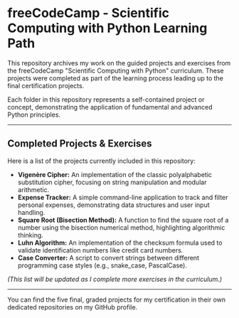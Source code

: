 # freeCodeCamp - Scientific Computing with Python Learning Path

This repository archives my work on the guided projects and exercises from the freeCodeCamp "Scientific Computing with Python" curriculum. These projects were completed as part of the learning process leading up to the final certification projects.

Each folder in this repository represents a self-contained project or concept, demonstrating the application of fundamental and advanced Python principles.

---

## Completed Projects & Exercises

Here is a list of the projects currently included in this repository:

*   **Vigenère Cipher:** An implementation of the classic polyalphabetic substitution cipher, focusing on string manipulation and modular arithmetic.
*   **Expense Tracker:** A simple command-line application to track and filter personal expenses, demonstrating data structures and user input handling.
*   **Square Root (Bisection Method):** A function to find the square root of a number using the bisection numerical method, highlighting algorithmic thinking.
*   **Luhn Algorithm:** An implementation of the checksum formula used to validate identification numbers like credit card numbers.
*   **Case Converter:** A script to convert strings between different programming case styles (e.g., snake_case, PascalCase).

*(This list will be updated as I complete more exercises in the curriculum.)*

---

You can find the five final, graded projects for my certification in their own dedicated repositories on my GitHub profile.

